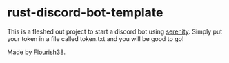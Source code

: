 # rust-discord-bot-template

This is a fleshed out project to start a discord bot using [serenity](https://github.com/serenity-rs/serenity).
Simply put your token in a file called token.txt and you will be good to go!

Made by [Flourish38](https://github.com/Flourish38).